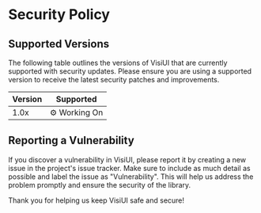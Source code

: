# Security Policy

## Supported Versions

The following table outlines the versions of VisiUI that are currently supported with security updates. Please ensure you are using a supported version to receive the latest security patches and improvements.

| Version | Supported          |
| ------- | ------------------ |
| 1.0x     | ⚙ Working On  |

## Reporting a Vulnerability

If you discover a vulnerability in VisiUI, please report it by creating a new issue in the project's issue tracker. Make sure to include as much detail as possible and label the issue as "Vulnerability". This will help us address the problem promptly and ensure the security of the library.

Thank you for helping us keep VisiUI safe and secure!
